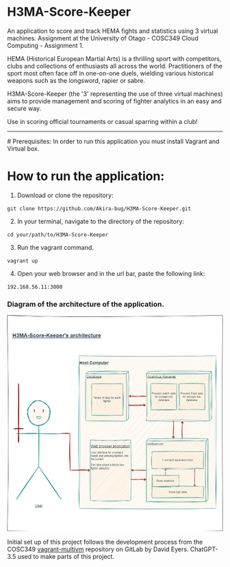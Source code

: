 # H3MA-Score-Keeper
An application to score and track HEMA fights and statistics using 3 virtual machines.
Assignment at the University of Otago - COSC349 Cloud Computing - Assignment 1.

HEMA (Historical European Martial Arts) is a thrilling sport with competitors, clubs and collections of enthusiasts all across the world. Practitioners of the sport most often face off in one-on-one duels, wielding various historical weapons such as the longsword, rapier or sabre. 

H3MA-Score-Keeper (the '3' representing the use of three virtual machines) aims to provide management and scoring of fighter analytics in an easy and secure way. 

Use in scoring official tournaments or casual sparring within a club!

<hr>
# Prerequisites:
In order to run this application you must install Vagrant and Virtual box.

# How to run the application:
1. Download or clone the repository:
```
git clone https://github.com/Akira-bug/H3MA-Score-Keeper.git
```

2. In your terminal, navigate to the directory of the repository:
```
cd your/path/to/H3MA-Score-Keeper
```

3. Run the vagrant command.
```
vagrant up
```

4. Open your web browser and in the url bar, paste the following link:
```
192.168.56.11:3000
```





### Diagram of the architecture of the application.

![alt text](assets/H3MA-Score-Keeper.drawio.png)

Initial set up of this project follows the development process from the COSC349 [vagrant-multivm](https://altitude.otago.ac.nz/cosc349/vagrant-multivm) repository on GitLab by David Eyers.
ChatGPT-3.5 used to make parts of this project.
